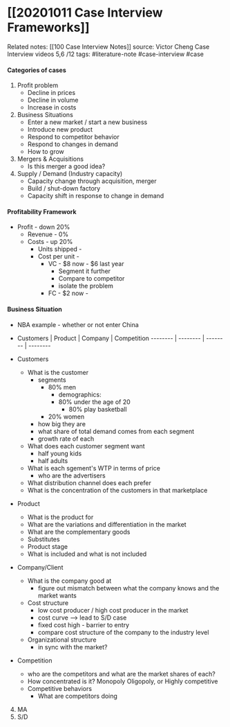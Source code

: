 # [[20201011 Case Interview Frameworks]]

Related notes: [[100 Case Interview Notes]]
source: Victor Cheng Case Interview videos 5,6 /12
tags: #literature-note #case-interview #case


#### Categories of cases
1. Profit problem
	- Decline in prices
	- Decline in volume
	- Increase in costs
2. Business Situations
	- Enter a new market / start a new business
	- Introduce new product
	- Respond to competitor behavior 
	- Respond to changes in demand
	- How to grow
3. Mergers & Acquisitions
	- Is this merger a good idea?
4. Supply / Demand (Industry capacity)
	- Capacity change through acquisition, merger
	- Build / shut-down factory
	- Capacity shift in response to change in demand

#### Profitability Framework
- Profit - down 20%
	- Revenue - 0%
	- Costs - up 20%
		- Units shipped - 
		- Cost per unit - 
			- VC - $8 now - $6 last year
				- Segment it further
				- Compare to competitor
				- isolate the problem
			- FC - $2 now - 

#### Business Situation
- NBA example - whether or not enter China
- Customers | Product | Company | Competition
-------- | -------- | -------- | -------- 


- Customers
	- What is the customer
		- segments
			- 80% men
				- demographics: 
				- 80% under the age of 20
					- 80% play basketball
			- 20% women
		- how big they are 
		- what share of total demand comes from each segment
		- growth rate of each
	- What does each customer segment want
		- half young kids
		- half adults
	- What is each sgement's WTP in terms of price
		- who are the advertisers 
	- What distribution channel does each prefer
	- What is the concentration of the customers in that marketplace
- Product
	- What is the product for
	- What are the variations and differentiation in the market
	- What are the complementary goods
	- Substitutes 
	- Product stage 
	- What is included and what is not included
- Company/Client
	- What is the company good at
		- figure out mismatch between what the company knows and the market wants
	- Cost structure
		- low cost producer / high cost producer in the market
		- cost curve --> lead to S/D case
		- fixed cost high - barrier to entry
		- compare cost structure of the company to the industry level
	- Organizational structure 
		- in sync with the market?
- Competition
	- who are the competitors and what are the market shares of each?
	- How concentrated is it? Monopoly Oligopoly, or Highly competitive
	- Competitive behaviors
		- What are competitors doing







4. MA
5. S/D 